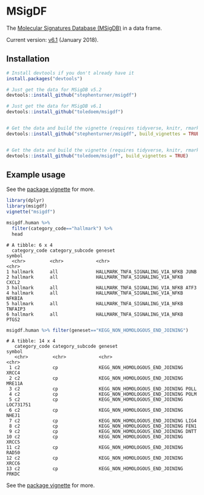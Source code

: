 # MSigDF

The [Molecular Signatures Database (MSigDB)](http://www.broad.mit.edu/gsea/msigdb/index.jsp) in a data frame.

Current version: [v6.1](http://software.broadinstitute.org/cancer/software/gsea/wiki/index.php/MSigDB_v6.1_Release_Notes) (January 2018).

## Installation

```r
# Install devtools if you don't already have it
install.packages("devtools")

# Just get the data for MSigDB v5.2
devtools::install_github("stephenturner/msigdf") 

# Just get the data for MSigDB v6.1
devtools::install_github("toledoem/msigdf")


# Get the data and build the vignette (requires tidyverse, knitr, rmarkdown) for MSigDB v5.2
devtools::install_github("stephenturner/msigdf", build_vignettes = TRUE)


# Get the data and build the vignette (requires tidyverse, knitr, rmarkdown) for MSigDB v6.1
devtools::install_github("toledoem/msigdf", build_vignettes = TRUE)

```

## Example usage

See the [package vignette](http://stephenturner.github.io/msigdf/vignettes/msigdf.html) for more.

```r
library(dplyr)
library(msigdf)
vignette("msigdf")
```

```r
msigdf.human %>%
  filter(category_code=="hallmark") %>%
  head
```

```
# A tibble: 6 x 4
  category_code category_subcode geneset                          symbol
  <chr>         <chr>            <chr>                            <chr>
1 hallmark      all              HALLMARK_TNFA_SIGNALING_VIA_NFKB JUNB
2 hallmark      all              HALLMARK_TNFA_SIGNALING_VIA_NFKB CXCL2
3 hallmark      all              HALLMARK_TNFA_SIGNALING_VIA_NFKB ATF3
4 hallmark      all              HALLMARK_TNFA_SIGNALING_VIA_NFKB NFKBIA
5 hallmark      all              HALLMARK_TNFA_SIGNALING_VIA_NFKB TNFAIP3
6 hallmark      all              HALLMARK_TNFA_SIGNALING_VIA_NFKB PTGS2
```

```r
msigdf.human %>% filter(geneset=="KEGG_NON_HOMOLOGOUS_END_JOINING")
```

```
# A tibble: 14 x 4
   category_code category_subcode geneset                         symbol
   <chr>         <chr>            <chr>                           <chr>
 1 c2            cp               KEGG_NON_HOMOLOGOUS_END_JOINING XRCC4
 2 c2            cp               KEGG_NON_HOMOLOGOUS_END_JOINING MRE11A
 3 c2            cp               KEGG_NON_HOMOLOGOUS_END_JOINING POLL
 4 c2            cp               KEGG_NON_HOMOLOGOUS_END_JOINING POLM
 5 c2            cp               KEGG_NON_HOMOLOGOUS_END_JOINING LOC731751
 6 c2            cp               KEGG_NON_HOMOLOGOUS_END_JOINING NHEJ1
 7 c2            cp               KEGG_NON_HOMOLOGOUS_END_JOINING LIG4
 8 c2            cp               KEGG_NON_HOMOLOGOUS_END_JOINING FEN1
 9 c2            cp               KEGG_NON_HOMOLOGOUS_END_JOINING DNTT
10 c2            cp               KEGG_NON_HOMOLOGOUS_END_JOINING XRCC5
11 c2            cp               KEGG_NON_HOMOLOGOUS_END_JOINING RAD50
12 c2            cp               KEGG_NON_HOMOLOGOUS_END_JOINING XRCC6
13 c2            cp               KEGG_NON_HOMOLOGOUS_END_JOINING PRKDC
```

See the [package vignette](http://stephenturner.github.io/msigdf/vignettes/msigdf.html) for more.
